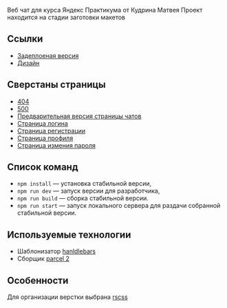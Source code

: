 Веб чат для курса Яндекс Практикума от Кудрина Матвея
Проект находится на стадии заготовки макетов
## Ссылки  
- [Задеплоеная версия](https://sleepy-ptolemy-7f8b8b.netlify.app/)
- [Дизайн](https://www.figma.com/file/kGMawcstRVL2dLrNMFusu0/Chat?node-id=0%3A1) 
## Сверстаны страницы 
- [404](static/404.html)
- [500](static/500.html)
- [Предварительная версия страницы чатов](static/chats.html)
- [Страница логина](static/chats.html)
- [Страница регистрации](static/register.html)
- [Страница профиля](static/profile.html)
- [Страница измения пароля](static/profile-edit-password.html)

## Список команд

- `npm install` — установка стабильной версии,
- `npm run dev` — запуск версии для разработчика,
- `npm run build` — сборка стабильной версии.
- `npm run start` — запуск локального сервера для раздачи собранной стабильной версии.

## Используемые технологии
 - Шаблонизатор [hanldlebars](https://handlebarsjs.com/)  
 - Сборщик [parcel 2](https://parceljs.org/)  

## Особенности 
Для организации верстки выбрана [rscss](https://rscss.io/)
